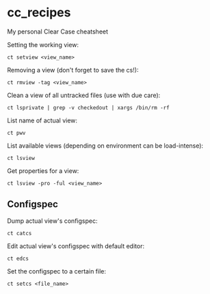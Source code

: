 # cc_recipes
My personal Clear Case cheatsheet

Setting the working view:

    ct setview <view_name>

Removing a view (don't forget to save the cs!):

    ct rmview -tag <view_name>
    
Clean a view of all untracked files (use with due care):

    ct lsprivate | grep -v checkedout | xargs /bin/rm -rf
    
List name of actual view:

    ct pwv
    
List available views (depending on environment can be load-intense):

    ct lsview
    
Get properties for a view:

    ct lsview -pro -ful <view_name>

## Configspec
Dump actual view's configspec:

    ct catcs
    
Edit actual view's configspec with default editor:

    ct edcs
    
Set the configspec to a certain file:

    ct setcs <file_name>
